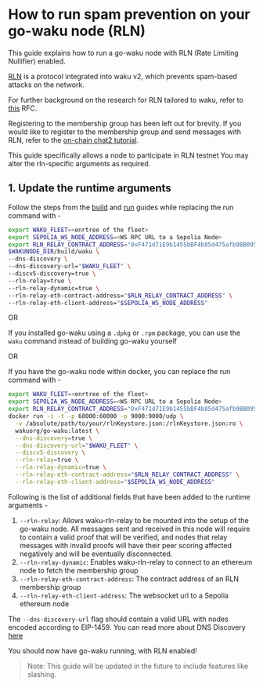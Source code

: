 # How to run spam prevention on your go-waku node (RLN)

This guide explains how to run a go-waku node with RLN (Rate Limiting Nullifier) enabled.

[RLN](https://rfc.vac.dev/spec/32/) is a protocol integrated into waku v2, 
which prevents spam-based attacks on the network.

For further background on the research for RLN tailored to waku, refer
to [this](https://rfc.vac.dev/spec/17/) RFC.

Registering to the membership group has been left out for brevity.
If you would like to register to the membership group and send messages with RLN,
refer to the [on-chain chat2 tutorial](../../tutorial/onchain-rln-relay-chat2.md).

This guide specifically allows a node to participate in RLN testnet
You may alter the rln-specific arguments as required.


## 1. Update the runtime arguments

Follow the steps from the [build](./build.md) and [run](./run.md) guides while replacing the run command with -

```bash
export WAKU_FLEET=<enrtree of the fleet>
export SEPOLIA_WS_NODE_ADDRESS=<WS RPC URL to a Sepolia Node>
export RLN_RELAY_CONTRACT_ADDRESS="0xF471d71E9b1455bBF4b85d475afb9BB0954A29c4" # Replace this with any compatible implementation
$WAKUNODE_DIR/build/waku \
--dns-discovery \
--dns-discovery-url="$WAKU_FLEET" \
--discv5-discovery=true \
--rln-relay=true \
--rln-relay-dynamic=true \
--rln-relay-eth-contract-address="$RLN_RELAY_CONTRACT_ADDRESS" \
--rln-relay-eth-client-address="$SEPOLIA_WS_NODE_ADDRESS"
```

OR 

If you installed go-waku using a `.dpkg` or `.rpm` package, you can use the `waku` command instead of building go-waku yourself

OR

If you have the go-waku node within docker, you can replace the run command with -

```bash
export WAKU_FLEET=<enrtree of the fleet>
export SEPOLIA_WS_NODE_ADDRESS=<WS RPC URL to a Sepolia Node>
export RLN_RELAY_CONTRACT_ADDRESS="0xF471d71E9b1455bBF4b85d475afb9BB0954A29c4" # Replace this with any compatible implementation
docker run -i -t -p 60000:60000 -p 9000:9000/udp \
  -v /absolute/path/to/your/rlnKeystore.json:/rlnKeystore.json:ro \
  wakuorg/go-waku:latest \
  --dns-discovery=true \
  --dns-discovery-url="$WAKU_FLEET" \
  --discv5-discovery \
  --rln-relay=true \
  --rln-relay-dynamic=true \
  --rln-relay-eth-contract-address="$RLN_RELAY_CONTRACT_ADDRESS" \
  --rln-relay-eth-client-address="$SEPOLIA_WS_NODE_ADDRESS"
```

Following is the list of additional fields that have been added to the
runtime arguments -

1. `--rln-relay`: Allows waku-rln-relay to be mounted into the setup of the go-waku node. All messages sent and received in this node will require to contain a valid proof that will be verified, and nodes that relay messages with invalid proofs will have their peer scoring affected negatively and will be eventually disconnected.
2. `--rln-relay-dynamic`: Enables waku-rln-relay to connect to an ethereum node to fetch the membership group
3. `--rln-relay-eth-contract-address`: The contract address of an RLN membership group
4. `--rln-relay-eth-client-address`: The websocket url to a Sepolia ethereum node

The `--dns-discovery-url` flag should contain a valid URL with nodes encoded according to EIP-1459. You can read more about DNS Discovery [here](https://github.com/waku-org/nwaku/blob/master/docs/tutorial/dns-disc.md)

You should now have go-waku running, with RLN enabled!


> Note: This guide will be updated in the future to include features like slashing.